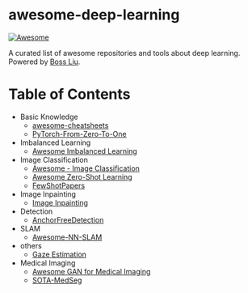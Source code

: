 # awesome-deep-learning

[![Awesome](https://awesome.re/badge-flat.svg)](http://home.ustc.edu.cn/~lcb592/)

A curated list of awesome repositories and tools about deep learning. Powered by [Boss Liu](https://liuboss1992.github.io/).

# Table of Contents

- Basic Knowledge
    - [awesome-cheatsheets](https://github.com/skywind3000/awesome-cheatsheets)
    - [PyTorch-From-Zero-To-One](https://github.com/amusi/PyTorch-From-Zero-To-One)
- Imbalanced Learning
    - [Awesome Imbalanced Learning](https://github.com/ZhiningLiu1998/awesome-imbalanced-learning)
- Image Classification
    - [Awesome - Image Classification](https://github.com/weiaicunzai/awesome-image-classification)
    - [Awesome Zero-Shot Learning](https://github.com/mboboGO/Awesome-Zero-Shot-Learning)
    - [FewShotPapers](https://github.com/tata1661/FewShotPapers)
- Image Inpainting
    - [Image Inpainting](https://github.com/geekyutao/Image-Inpainting)
- Detection
    - [AnchorFreeDetection](https://github.com/VCBE123/AnchorFreeDetection)
- SLAM
    - [Awesome-NN-SLAM](https://github.com/UltronAI/awesome-nn-slam)
- others
    - [Gaze Estimation](https://github.com/cvlab-uob/Awesome-Gaze-Estimation)
- Medical Imaging
    - [Awesome GAN for Medical Imaging](https://github.com/xinario/awesome-gan-for-medical-imaging)
    - [SOTA-MedSeg](https://github.com/JunMa11/SOTA-MedSeg)